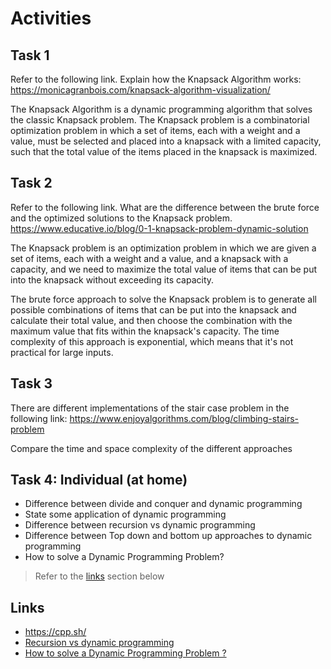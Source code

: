 # Activities

## Task 1

Refer to the following link. Explain how the Knapsack Algorithm works:
https://monicagranbois.com/knapsack-algorithm-visualization/

The Knapsack Algorithm is a dynamic programming algorithm that solves the classic Knapsack problem. The Knapsack problem is a combinatorial optimization problem in which a set of items, each with a weight and a value, must be selected and placed into a knapsack with a limited capacity, such that the total value of the items placed in the knapsack is maximized.

## Task 2

Refer to the following link. What are the difference between the brute force and the optimized solutions to the Knapsack problem.
https://www.educative.io/blog/0-1-knapsack-problem-dynamic-solution

The Knapsack problem is an optimization problem in which we are given a set of items, each with a weight and a value, and a knapsack with a capacity, and we need to maximize the total value of items that can be put into the knapsack without exceeding its capacity.

The brute force approach to solve the Knapsack problem is to generate all possible combinations of items that can be put into the knapsack and calculate their total value, and then choose the combination with the maximum value that fits within the knapsack's capacity. The time complexity of this approach is exponential, which means that it's not practical for large inputs.

## Task 3

There are different implementations of the stair case problem in the following link:
https://www.enjoyalgorithms.com/blog/climbing-stairs-problem

Compare the time and space complexity of the different approaches

## Task 4: Individual (at home)

- Difference between divide and conquer and dynamic programming
- State some application of dynamic programming
- Difference between recursion vs dynamic programming
- Difference between Top down and bottom up approaches to dynamic programming
- How to solve a Dynamic Programming Problem?

> Refer to the [links](#links) section below

## Links

- https://cpp.sh/
- [Recursion vs dynamic programming](https://www.geeksforgeeks.org/introduction-to-dynamic-programming-data-structures-and-algorithm-tutorials/)
- [How to solve a Dynamic Programming Problem ?](https://www.geeksforgeeks.org/solve-dynamic-programming-problem/)
